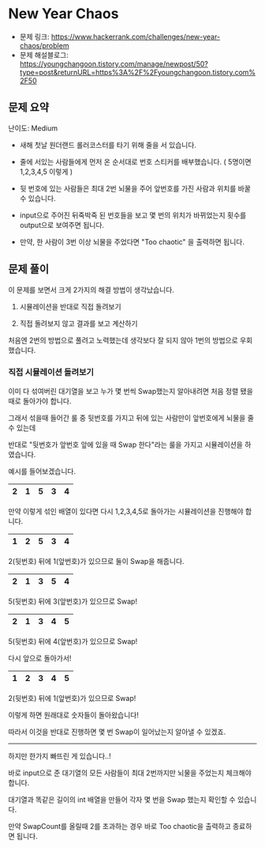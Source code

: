 # New Year Chaos

- 문제 링크: https://www.hackerrank.com/challenges/new-year-chaos/problem
- 문제 해설블로그: https://youngchangoon.tistory.com/manage/newpost/50?type=post&returnURL=https%3A%2F%2Fyoungchangoon.tistory.com%2F50

## 문제 요약

난이도: Medium

- 새해 첫날 원더랜드 롤러코스터를 타기 위해 줄을 서 있습니다.

- 줄에 서있는 사람들에게 먼저 온 순서대로 번호 스티커를 배부했습니다. ( 5명이면 1,2,3,4,5 이렇게 )

- 뒷 번호에 있는 사람들은 최대 2번 뇌물을 주어 앞번호를 가진 사람과 위치를 바꿀 수 있습니다.

- input으로 주어진 뒤죽박죽 된 번호들을 보고 몇 번의 위치가 바뀌었는지 횟수를 output으로 보여주면 됩니다.

- 만약, 한 사람이 3번 이상 뇌물을 주었다면 "Too chaotic" 을 출력하면 됩니다.

## 문제 풀이

이 문제를 보면서 크게 2가지의 해결 방법이 생각났습니다.

1. 시뮬레이션을 반대로 직접 돌려보기

2. 직접 돌려보지 않고 결과를 보고 계산하기

처음엔 2번의 방법으로 풀려고 노력했는데 생각보다 잘 되지 않아 1번의 방법으로 우회했습니다.

### 직접 시뮬레이션 돌려보기

이미 다 섞여버린 대기열을 보고 누가 몇 번씩 Swap했는지 알아내려면 처음 정렬 됐을 때로 돌아가야 합니다.  

그래서 섞을때 들어간 룰 중 뒷번호를 가지고 뒤에 있는 사람만이 앞번호에게 뇌물을 줄 수 있는데  

반대로 "뒷번호가 앞번호 앞에 있을 때 Swap 한다"라는 룰을 가지고 시뮬레이션을 하였습니다.

예시를 들어보겠습니다.  

| 2 | 1 | 5 | 3 | 4
| --- | --- | --- | --- | --- |  

만약 이렇게 섞인 배열이 있다면 다시 1,2,3,4,5로 돌아가는 시뮬레이션을 진행해야 합니다.  

| 1 | 2 | 5 | 3 | 4
| --- | --- | --- | --- | --- |  

2(뒷번호) 뒤에 1(앞번호)가 있으므로 둘이 Swap을 해줍니다.  

| 2 | 1 | 3 | 5 | 4
| --- | --- | --- | --- | --- |  

5(뒷번호) 뒤에 3(앞번호)가 있으므로 Swap!

| 2 | 1 | 3 | 4 | 5
| --- | --- | --- | --- | --- |  

5(뒷번호) 뒤에 4(앞번호)가 있으므로 Swap!

다시 앞으로 돌아가서!  

| 1 | 2 | 3 | 4 | 5
| --- | --- | --- | --- | --- |  

2(뒷번호) 뒤에 1(앞번호)가 있으므로 Swap!  

이렇게 하면 원래대로 숫자들이 돌아왔습니다!  

따라서 이것을 반대로 진행하면 몇 번 Swap이 일어났는지 알아낼 수 있겠죠.  

---

하지만 한가지 빠뜨린 게 있습니다..!

바로 input으로 준 대기열의 모든 사람들이 최대 2번까지만 뇌물을 주었는지 체크해야 합니다.  

대기열과 똑같은 길이의 int 배열을 만들어 각자 몇 번을 Swap 했는지 확인할 수 있습니다.  

만약 SwapCount를 올릴때 2를 초과하는 경우 바로 Too chaotic을 출력하고 종료하면 됩니다.  